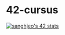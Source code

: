 # 42-cursus

[![sanghjeo's 42 stats](https://badge42.vercel.app/api/v2/cl568aqjg001109mqndbdq67z/stats?cursusId=21&coalitionId=86)](https://github.com/JaeSeoKim/badge42)
